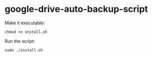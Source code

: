 # google-drive-auto-backup-script

Make it executable: 
```
chmod +x install.sh
```
Run the script: 
```
sudo ./install.sh
```
